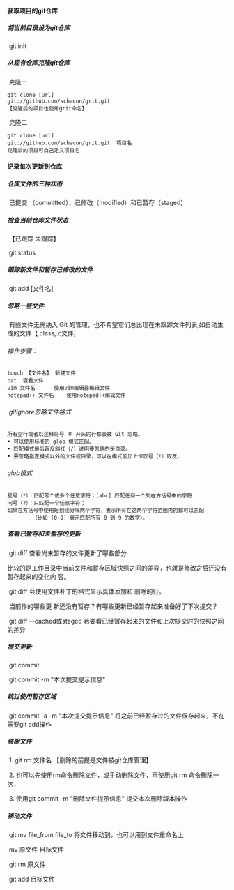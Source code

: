 #### 获取项目的git仓库

##### 		将当前目录设为git仓库

​				git init

##### 		从现有仓库克隆git仓库

​				克隆一

~~~ 
git clone [url]
git://github.com/schacon/grit.git
【克隆后的项目也使用grit命名】
~~~

​				克隆二

~~~~
git clone [url]
git://github.com/schacon/grit.git  项目名
克隆后的项目可自己定义项目名
~~~~

#### 记录每次更新到仓库

##### 		仓库文件的三种状态

​				已提交 （committed），已修改（modified）和已暂存（staged）

##### 		检查当前仓库文件状态

​			 【已跟踪  未跟踪】 

​				git status

##### 		跟踪新文件和暂存已修改的文件

​				git  add  [文件名]

##### 		忽略一些文件

​				有些文件无需纳入 Git 的管理，也不希望它们总出现在未跟踪文件列表,如自动生成的文件【.class,.c文件]

###### 				操作步骤：

~~~
touch 【文件名】 新建文件
cat  查看文件
vim 文件名      使用vim编辑器编辑文件
notepad++ 文件名    使用notepad++编辑文件
~~~

###### 				.gitignore忽略文件格式

~~~
所有空行或者以注释符号 ＃ 开头的行都会被 Git 忽略。
• 可以使用标准的 glob 模式匹配。
• 匹配模式最后跟反斜杠（/）说明要忽略的是目录。
• 要忽略指定模式以外的文件或目录，可以在模式前加上惊叹号（!）取反。
~~~

###### 				glob模式

~~~
星号（*）：匹配零个或多个任意字符；[abc] 匹配任何一个列在方括号中的字符
问号（?）：只匹配一个任意字符；
如果在方括号中使用短划线分隔两个字符，表示所有在这两个字符范围内的都可以匹配
		（比如 [0-9] 表示匹配所有 0 到 9 的数字）。
~~~

##### 		查看已暂存和未暂存的更新

​				git diff   查看尚未暂存的文件更新了哪些部分

​						比较的是工作目录中当前文件和暂存区域快照之间的差异，也就是修改之后还没有暂存起来的变化内 容。

​						git diff 会使用文件补丁的格式显示具体添加和 删除的行。

​						当前作的哪些更 新还没有暂存？有哪些更新已经暂存起来准备好了下次提交？

​				git diff --cached或staged   若要看已经暂存起来的文件和上次提交时的快照之间的差异

##### 		提交更新

​				git commit 

​				git commit  -m "本次提交提示信息"

##### 		跳过使用暂存区域

​				git commit -a -m "本次提交提示信息"  将之前已经暂存过的文件保存起来，不在需要git add操作

##### 		移除文件

​				1. git rm  文件名   【删除的前提是文件被git仓库管理】

​				2. 也可以先使用rm命令删除文件，或手动删除文件，再使用git rm 命令删除一次，

​				3. 使用git commit -m "删除文件提示信息"  提交本次删除版本操作

##### 		移动文件

​				git mv file_from file_to  将文件移动到，也可以用到文件重命名上

​				mv 原文件  目标文件

​				git rm 原文件

​				git add 目标文件











​				


